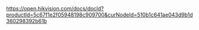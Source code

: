 https://open.hikvision.com/docs/docId?productId=5c67f1e2f05948198c909700&curNodeId=510b1c641ae043d9b1d360298392b61b
